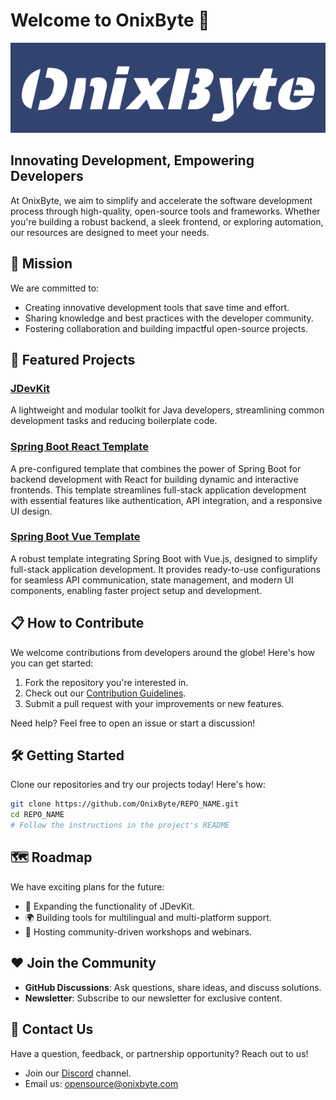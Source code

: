 # Welcome to OnixByte 🌌

![Banner](/brand/banner-filled.svg)

## Innovating Development, Empowering Developers

At OnixByte, we aim to simplify and accelerate the software development process through high-quality, open-source tools and frameworks. Whether you're building a robust backend, a sleek frontend, or exploring automation, our resources are designed to meet your needs.

## 🚀 Mission

We are committed to:

- Creating innovative development tools that save time and effort.
- Sharing knowledge and best practices with the developer community.
- Fostering collaboration and building impactful open-source projects.

## 🌟 Featured Projects

### [JDevKit](https://github.com/OnixByte/JDevKit)

A lightweight and modular toolkit for Java developers, streamlining common development tasks and reducing boilerplate code.

### [Spring Boot React Template](https://github.com/OnixByte/spring-boot-react-template)

A pre-configured template that combines the power of Spring Boot for backend development with React for building dynamic and interactive frontends. This template streamlines full-stack application development with essential features like authentication, API integration, and a responsive UI design.

### [Spring Boot Vue Template](https://github.com/OnixByte/spring-boot-vue-template)

A robust template integrating Spring Boot with Vue.js, designed to simplify full-stack application development. It provides ready-to-use configurations for seamless API communication, state management, and modern UI components, enabling faster project setup and development.

## 📋 How to Contribute

We welcome contributions from developers around the globe! Here's how you can get started:

1. Fork the repository you're interested in.
2. Check out our [Contribution Guidelines](CONTRIBUTING.md).
3. Submit a pull request with your improvements or new features.

Need help? Feel free to open an issue or start a discussion!

## 🛠️ Getting Started

Clone our repositories and try our projects today! Here's how:

```bash
git clone https://github.com/OnixByte/REPO_NAME.git
cd REPO_NAME
# Follow the instructions in the project's README
```

## 🗺️ Roadmap

We have exciting plans for the future:

- 🔧 Expanding the functionality of JDevKit.
- 🌍 Building tools for multilingual and multi-platform support.
- 💬 Hosting community-driven workshops and webinars.

## ❤️ Join the Community

- **GitHub Discussions**: Ask questions, share ideas, and discuss solutions.
- **Newsletter**: Subscribe to our newsletter for exclusive content.

## 📧 Contact Us

Have a question, feedback, or partnership opportunity? Reach out to us!

- Join our [Discord](https://discord.gg/8hgGkPM5) channel.
- Email us: opensource@onixbyte.com
